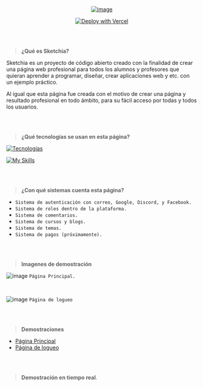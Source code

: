 <div align="center">

[![image](https://i.imgur.com/oRg9XKo.png)](https://sketchia.com.mx)

[![Deploy with Vercel](https://vercel.com/button)](https://vercel.com/new/clone?repository-url=https://https://github.com/Chere3/sketchia_webpage)
</div>


<br><br>

> **¿Qué es Sketchia?**

Sketchia es un proyecto de código abierto creado con la finalidad de crear una página web profesional para todos los alumnos y profesores que quieran aprender a programar, diseñar, crear aplicaciones web y etc. con un ejemplo práctico.

Al igual que esta página fue creada con el motivo de crear una página y resultado profesional en todo ámbito, para su fácil acceso por todas y todos los usuarios.

<br><br>


> **¿Qué tecnologías se usan en esta página?**

[![Tecnologías](https://skillicons.dev/icons?i=aws,cloudflare,react,next,nodejs,supabase,express,vercel)]("/")

[![My Skills](https://skillicons.dev/icons?i=ts,css)](https://skillicons.dev)

<br><br>

> **¿Con qué sistemas cuenta esta página?**

- `Sistema de autenticación con correo, Google, Discord, y Facebook.`
- `Sistema de roles dentro de la plataforma.`
- `Sistema de comentarios.`
- `Sistema de cursos y blogs.`
- `Sistema de temas.`
- `Sistema de pagos (próximamente).`

<br><br>

> **Imagenes de demostración**

![image](https://i.imgur.com/YMSm8qC.png)
`Página Principal.`

<br>

![image](https://i.imgur.com/CUWygSB.png)
`Página de logueo`

<br><br>

> **Demostraciones**

- [Página Principal](https://sketchia-webpage-4f3fi0uv0-chere3.vercel.app/)
- [Página de logueo](https://sketchia-webpage-4f3fi0uv0-chere3.vercel.app/auth/login)


<br><br>

> **Demostración en tiempo real**.

